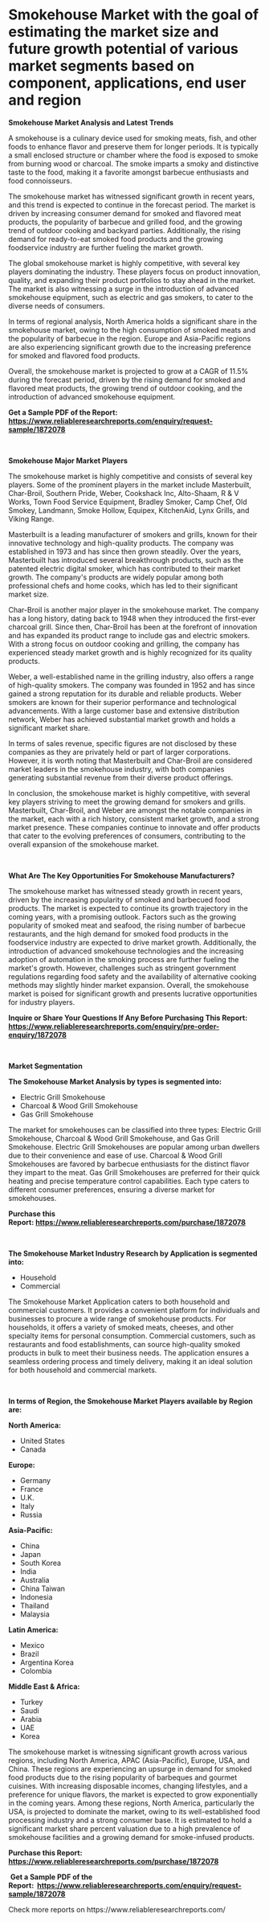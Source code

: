 <p><h1>Smokehouse Market with the goal of estimating the market size and future growth potential of various market segments based on component, applications, end user and region</h1></p><p><strong>Smokehouse Market Analysis and Latest Trends</strong></p>
<p><p>A smokehouse is a culinary device used for smoking meats, fish, and other foods to enhance flavor and preserve them for longer periods. It is typically a small enclosed structure or chamber where the food is exposed to smoke from burning wood or charcoal. The smoke imparts a smoky and distinctive taste to the food, making it a favorite amongst barbecue enthusiasts and food connoisseurs.</p><p>The smokehouse market has witnessed significant growth in recent years, and this trend is expected to continue in the forecast period. The market is driven by increasing consumer demand for smoked and flavored meat products, the popularity of barbecue and grilled food, and the growing trend of outdoor cooking and backyard parties. Additionally, the rising demand for ready-to-eat smoked food products and the growing foodservice industry are further fueling the market growth.</p><p>The global smokehouse market is highly competitive, with several key players dominating the industry. These players focus on product innovation, quality, and expanding their product portfolios to stay ahead in the market. The market is also witnessing a surge in the introduction of advanced smokehouse equipment, such as electric and gas smokers, to cater to the diverse needs of consumers.</p><p>In terms of regional analysis, North America holds a significant share in the smokehouse market, owing to the high consumption of smoked meats and the popularity of barbecue in the region. Europe and Asia-Pacific regions are also experiencing significant growth due to the increasing preference for smoked and flavored food products.</p><p>Overall, the smokehouse market is projected to grow at a CAGR of 11.5% during the forecast period, driven by the rising demand for smoked and flavored meat products, the growing trend of outdoor cooking, and the introduction of advanced smokehouse equipment.</p></p>
<p><strong>Get a Sample PDF of the Report:&nbsp; <a href="https://www.reliableresearchreports.com/enquiry/request-sample/1872078">https://www.reliableresearchreports.com/enquiry/request-sample/1872078</a></strong></p>
<p>&nbsp;</p>
<p><strong>Smokehouse Major Market Players</strong></p>
<p><p>The smokehouse market is highly competitive and consists of several key players. Some of the prominent players in the market include Masterbuilt, Char-Broil, Southern Pride, Weber, Cookshack Inc, Alto-Shaam, R & V Works, Town Food Service Equipment, Bradley Smoker, Camp Chef, Old Smokey, Landmann, Smoke Hollow, Equipex, KitchenAid, Lynx Grills, and Viking Range.</p><p>Masterbuilt is a leading manufacturer of smokers and grills, known for their innovative technology and high-quality products. The company was established in 1973 and has since then grown steadily. Over the years, Masterbuilt has introduced several breakthrough products, such as the patented electric digital smoker, which has contributed to their market growth. The company's products are widely popular among both professional chefs and home cooks, which has led to their significant market size.</p><p>Char-Broil is another major player in the smokehouse market. The company has a long history, dating back to 1948 when they introduced the first-ever charcoal grill. Since then, Char-Broil has been at the forefront of innovation and has expanded its product range to include gas and electric smokers. With a strong focus on outdoor cooking and grilling, the company has experienced steady market growth and is highly recognized for its quality products.</p><p>Weber, a well-established name in the grilling industry, also offers a range of high-quality smokers. The company was founded in 1952 and has since gained a strong reputation for its durable and reliable products. Weber smokers are known for their superior performance and technological advancements. With a large customer base and extensive distribution network, Weber has achieved substantial market growth and holds a significant market share.</p><p>In terms of sales revenue, specific figures are not disclosed by these companies as they are privately held or part of larger corporations. However, it is worth noting that Masterbuilt and Char-Broil are considered market leaders in the smokehouse industry, with both companies generating substantial revenue from their diverse product offerings.</p><p>In conclusion, the smokehouse market is highly competitive, with several key players striving to meet the growing demand for smokers and grills. Masterbuilt, Char-Broil, and Weber are amongst the notable companies in the market, each with a rich history, consistent market growth, and a strong market presence. These companies continue to innovate and offer products that cater to the evolving preferences of consumers, contributing to the overall expansion of the smokehouse market.</p></p>
<p>&nbsp;</p>
<p><strong>What Are The Key Opportunities For Smokehouse Manufacturers?</strong></p>
<p><p>The smokehouse market has witnessed steady growth in recent years, driven by the increasing popularity of smoked and barbecued food products. The market is expected to continue its growth trajectory in the coming years, with a promising outlook. Factors such as the growing popularity of smoked meat and seafood, the rising number of barbecue restaurants, and the high demand for smoked food products in the foodservice industry are expected to drive market growth. Additionally, the introduction of advanced smokehouse technologies and the increasing adoption of automation in the smoking process are further fueling the market's growth. However, challenges such as stringent government regulations regarding food safety and the availability of alternative cooking methods may slightly hinder market expansion. Overall, the smokehouse market is poised for significant growth and presents lucrative opportunities for industry players.</p></p>
<p><strong>Inquire or Share Your Questions If Any Before Purchasing This Report: <a href="https://www.reliableresearchreports.com/enquiry/pre-order-enquiry/1872078">https://www.reliableresearchreports.com/enquiry/pre-order-enquiry/1872078</a></strong></p>
<p>&nbsp;</p>
<p><strong>Market Segmentation</strong></p>
<p><strong>The Smokehouse Market Analysis by types is segmented into:</strong></p>
<p><ul><li>Electric Grill Smokehouse</li><li>Charcoal & Wood Grill Smokehouse</li><li>Gas Grill Smokehouse</li></ul></p>
<p><p>The market for smokehouses can be classified into three types: Electric Grill Smokehouse, Charcoal & Wood Grill Smokehouse, and Gas Grill Smokehouse. Electric Grill Smokehouses are popular among urban dwellers due to their convenience and ease of use. Charcoal & Wood Grill Smokehouses are favored by barbecue enthusiasts for the distinct flavor they impart to the meat. Gas Grill Smokehouses are preferred for their quick heating and precise temperature control capabilities. Each type caters to different consumer preferences, ensuring a diverse market for smokehouses.</p></p>
<p><strong>Purchase this Report:&nbsp;<a href="https://www.reliableresearchreports.com/purchase/1872078">https://www.reliableresearchreports.com/purchase/1872078</a></strong></p>
<p>&nbsp;</p>
<p><strong>The Smokehouse Market Industry Research by Application is segmented into:</strong></p>
<p><ul><li>Household</li><li>Commercial</li></ul></p>
<p><p>The Smokehouse Market Application caters to both household and commercial customers. It provides a convenient platform for individuals and businesses to procure a wide range of smokehouse products. For households, it offers a variety of smoked meats, cheeses, and other specialty items for personal consumption. Commercial customers, such as restaurants and food establishments, can source high-quality smoked products in bulk to meet their business needs. The application ensures a seamless ordering process and timely delivery, making it an ideal solution for both household and commercial markets.</p></p>
<p>&nbsp;</p>
<p><strong>In terms of Region, the Smokehouse Market Players available by Region are:</strong></p>
<p>
    <p> <strong> North America: </strong>
        <ul>
            <li>United States</li>
            <li>Canada</li>
        </ul>
        </p> 
    <p> <strong> Europe: </strong>
        <ul>
            <li>Germany</li>
            <li>France</li>
            <li>U.K.</li>
            <li>Italy</li>
            <li>Russia</li>
        </ul>
        </p> 
    <p> <strong> Asia-Pacific: </strong>
        <ul>
            <li>China</li>
            <li>Japan</li>
            <li>South Korea</li>
            <li>India</li>
            <li>Australia</li>
            <li>China Taiwan</li>
            <li>Indonesia</li>
            <li>Thailand</li>
            <li>Malaysia</li>
        </ul>
        </p> 
    <p> <strong> Latin America: </strong>
        <ul>
            <li>Mexico</li>
            <li>Brazil</li>
            <li>Argentina Korea</li>
            <li>Colombia</li>
        </ul>
        </p> 
    <p> <strong> Middle East & Africa: </strong>
        <ul>
            <li>Turkey</li>
            <li>Saudi</li>
            <li>Arabia</li>
            <li>UAE</li>
            <li>Korea</li>
        </ul>
    </p>
    </p>
<p><p>The smokehouse market is witnessing significant growth across various regions, including North America, APAC (Asia-Pacific), Europe, USA, and China. These regions are experiencing an upsurge in demand for smoked food products due to the rising popularity of barbeques and gourmet cuisines. With increasing disposable incomes, changing lifestyles, and a preference for unique flavors, the market is expected to grow exponentially in the coming years. Among these regions, North America, particularly the USA, is projected to dominate the market, owing to its well-established food processing industry and a strong consumer base. It is estimated to hold a significant market share percent valuation due to a high prevalence of smokehouse facilities and a growing demand for smoke-infused products.</p></p>
<p><strong>Purchase this Report: <a href="https://www.reliableresearchreports.com/purchase/1872078">https://www.reliableresearchreports.com/purchase/1872078</a></strong></p>
<p>&nbsp;<strong>Get a Sample PDF of the Report:&nbsp;&nbsp;<a href="https://www.reliableresearchreports.com/enquiry/request-sample/1872078">https://www.reliableresearchreports.com/enquiry/request-sample/1872078</a></strong></p>
<p><strong></strong></p>
<p>Check more reports on https://www.reliableresearchreports.com/</p>